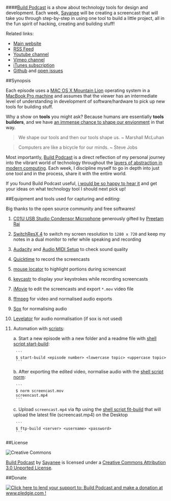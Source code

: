 ####[Build Podcast](http://build-podcast.com) is a show about technology tools for design and development. Each week, [Sayanee](http://sayan.ee) will be creating a screencast that will take you through step-by-step in using one tool to build a little project, all in the fun spirit of hacking, creating and building stuff!

Related links:

- [Main website](https://github.com/sayanee/build-podcast)
- [RSS Feed](http://feeds.feedburner.com/BuildPodcastVideos)
- [Youtube channel](http://www.youtube.com/playlist?list=PLA83DE2909F468A14)
- [Vimeo channel](https://vimeo.com/channels/441355)
- [iTunes subscription](https://itunes.apple.com/us/podcast/build-podcast-screencast/id538677863)
- [Github](https://github.com/sayanee/build-podcast) and [open issues](https://github.com/sayanee/build-podcast/issues?page=1&state=open)

##Synopsis


Each episode uses a [MAC OS X Mountain Lion](http://en.wikipedia.org/wiki/OS_X_Mountain_Lion) operating system in a [MacBook Pro machine](http://support.apple.com/kb/sp541) and assumes that the viewer has an intermediate level of understanding in development of software/hardware to pick up new tools for building stuff.

Why a show on **tools** you might ask? Because humans are essentially **tools builders**, and we have [an immense chance to shape our envionment](https://vimeo.com/34017777) in that way.

> We shape our tools and then our tools shape us. ~ Marshall McLuhan

> Computers are like a bicycle for our minds. ~ Steve Jobs

Most importantly, [Build Podcast](http://build-podcast.com) is a direct reflection of my personal journey into the vibrant world of technology throughout the [layers of abstraction in modern computing](https://twitter.com/sayanee_/status/277641534441136128). Each week, I discipline myself to go in depth into just one tool and in the process, share it with the entire world.

If you found Build Podcast useful, [i would be so happy to hear it](http://twitter.com/sayanee_) and get your ideas on what technology tool I should next pick up!



##Equipment and tools used for capturing and editing:

Big thanks to the open source community and free softwares!

1. [C01U USB Studio Condensor Microphone](http://www.samsontech.com/samson/products/microphones/usb-microphones/c01u/) generously gifted by [Preetam Rai](https://twitter.com/preetamrai)
1. [SwitchResX 4](http://www.madrau.com/download/latest/latest.html) to switch my screen resolution to `1280 x 720` and keep my notes in a dual monitor to refer while speaking and recording
1. [Audacity](http://audacity.sourceforge.net/) and [Audio MIDI Setup](http://en.wikipedia.org/wiki/Audio_MIDI_Setup) to check sound quality 
1. [Quicktime](http://www.apple.com/quicktime/download/) to record the screencasts
1. [mouse locator](http://mouse-locator.en.softonic.com/mac) to highlight portions during screencast
1. [keycastr](http://download.cnet.com/KeyCastr/3000-2075_4-125977.html) to display your keystrokes while recording screencasts
1. [iMovie](http://www.apple.com/ilife/imovie/) to edit the screencasts and export `*.mov` video file
1. [ffmpeg](http://ffmpeg.org/) for video and normalised audio exports
1. [Sox](http://sox.sourceforge.net/) for normalising audio
1. [Levelator](http://www.conversationsnetwork.org/levelator) for audio normalisation (if sox is not used)
1. Automation with [scripts](/scripts):

    a. Start a new episode with a new folder and a readme file with [shell script start-build](/scripts/start-build):
    
        ```
        $ start-build <episode number> <lowercase topic> <uppercase topic>
        ```
    
    b. After exporting the edited video, normalise audio with the [shell script norm](/scripts/norm):
    
        ```
        $ norm screencast.mov
        screencast.mp4
        ```
    
    c. Upload `screencast.mp4` via ftp using the [shell script fit-build](/scripts/ftp-build) that will upload the latest file (screencast.mp4) on the Desktop           
    
        ```
        $ ftp-build <server> <username> <password>
        ```



##License

![Creative Commons](http://i.creativecommons.org/l/by/3.0/88x31.png)

[Build Podcast](http://build-podcast.com/) by [Sayanee](http://sayan.ee/) is licensed under a [Creative Commons Attribution 3.0 Unported License](http://creativecommons.org/licenses/by/3.0/deed.en_US).


##Donate

<a href='http://www.pledgie.com/campaigns/19089'><img alt='Click here to lend your support to: Build Podcast and make a donation at www.pledgie.com !' src='http://www.pledgie.com/campaigns/19089.png?skin_name=chrome' border='0' /></a>